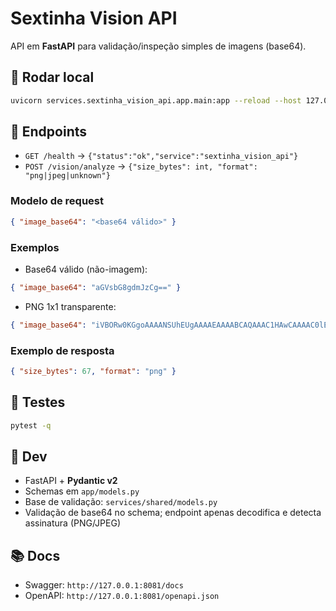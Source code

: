 # Sextinha Vision API

API em **FastAPI** para validação/inspeção simples de imagens (base64).

## 🚀 Rodar local
```bash
uvicorn services.sextinha_vision_api.app.main:app --reload --host 127.0.0.1 --port 8081
```

## 🔎 Endpoints
- `GET /health` → `{"status":"ok","service":"sextinha_vision_api"}`
- `POST /vision/analyze` → `{"size_bytes": int, "format": "png|jpeg|unknown"}`

### Modelo de request
```json
{ "image_base64": "<base64 válido>" }
```

### Exemplos
- Base64 válido (não-imagem):
```json
{ "image_base64": "aGVsbG8gdmJzCg==" }
```
- PNG 1x1 transparente:
```json
{ "image_base64": "iVBORw0KGgoAAAANSUhEUgAAAAEAAAABCAQAAAC1HAwCAAAAC0lEQVR42mP8/5+BAQACAgEA9lK2WQAAAABJRU5ErkJggg==" }
```

### Exemplo de resposta
```json
{ "size_bytes": 67, "format": "png" }
```

## 🧪 Testes
```bash
pytest -q
```

## 🧰 Dev
- FastAPI + **Pydantic v2**
- Schemas em `app/models.py`
- Base de validação: `services/shared/models.py`
- Validação de base64 no schema; endpoint apenas decodifica e detecta assinatura (PNG/JPEG)

## 📚 Docs
- Swagger: `http://127.0.0.1:8081/docs`
- OpenAPI: `http://127.0.0.1:8081/openapi.json`
